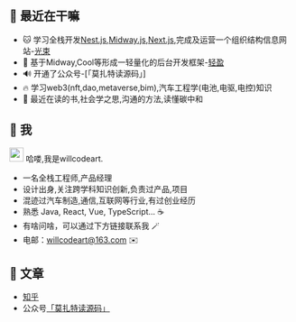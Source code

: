 ## 🥳 最近在干嘛

* 🐱 学习全栈开发[Nest.js](https://nestjs.com/),[Midway.js](http://www.midwayjs.org/),[Next.js](https://www.nextjs.cn/),完成及运营一个组织结构信息网站-[光束](http://www.orgloom.cc/)
* 🍙 基于Midway,Cool等形成一轻量化的后台开发框架-[轻盈](https://github.com/willcodeart/lightness)
* 🔊 开通了公众号-[「莫扎特读源码」]
* 🔥 学习web3(nft,dao,metaverse,bim),汽车工程学(电池,电驱,电控)知识 
* 🎸 最近在读的书,社会学之思,沟通的方法,读懂碳中和


## 🤩 我

<img src="https://media.giphy.com/media/hvRJCLFzcasrR4ia7z/giphy.gif" width="25px"> 哈喽,我是willcodeart.

- 一名全栈工程师,产品经理
- 设计出身,关注跨学科知识创新,负责过产品,项目
- 混迹过汽车制造,通信,互联网等行业,有过创业经历
- 熟悉 Java, React, Vue, TypeScript... ☕️
- 有啥问啥，可以通过下方链接联系我 🪄
- 电邮：willcodeart@163.com ✉️

## 📖 文章
* [知乎](https://www.zhihu.com/column/socoolwangwang)
* 公众号[「莫扎特读源码」](./扫码_搜索联合传播样式-标准色版.png)

